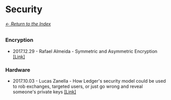 # Security

###### [<- Return to the Index](/README.md)

### Encryption

* 2017.12.29 - Rafael Almeida - Symmetric and Asymmetric Encryption [[Link]](https://hackernoon.com/symmetric-and-asymmetric-encryption-5122f9ec65b1)

### Hardware

* 2017.10.03 - Lucas Zanella - How Ledger's security model could be used to rob exchanges, targeted users, or just go wrong and reveal someone's private keys [[Link]](https://medium.com/@lucasmzanella/how-ledgers-security-model-could-be-used-to-rob-exchanges-targeted-users-or-just-go-wrong-and-a20f7e02dc04)
